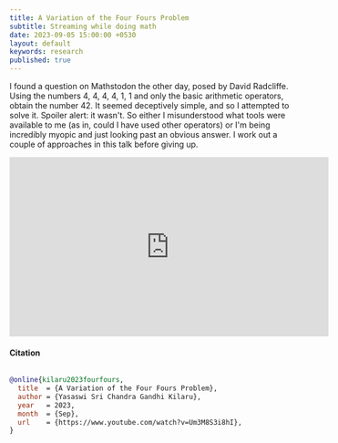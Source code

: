 ```yaml
---
title: A Variation of the Four Fours Problem
subtitle: Streaming while doing math
date: 2023-09-05 15:00:00 +0530
layout: default
keywords: research
published: true
---
```


I found a question on Mathstodon the other day, posed by David Radcliffe. Using the numbers 4, 4, 4, 4, 1, 1 and only the basic arithmetic operators, obtain the number 42. It seemed deceptively simple, and so I attempted to solve it. Spoiler alert: it wasn't. So either I misunderstood what tools were available to me (as in, could I have used other operators) or I'm being incredibly myopic and just looking past an obvious answer. I work out a couple of approaches in this talk before giving up.

<center>
<iframe width="560" height="315" src="https://www.youtube-nocookie.com/embed/Um3M8S3i8hI?si=rRXI6RQapJHZ7Gb4" title="YouTube video player" frameborder="0" allow="accelerometer; autoplay; clipboard-write; encrypted-media; gyroscope; picture-in-picture; web-share" referrerpolicy="strict-origin-when-cross-origin" allowfullscreen></iframe></center>

#### Citation

```bibtex

@online{kilaru2023fourfours,
  title  = {A Variation of the Four Fours Problem},
  author = {Yasaswi Sri Chandra Gandhi Kilaru},
  year   = 2023,
  month  = {Sep},
  url    = {https://www.youtube.com/watch?v=Um3M8S3i8hI},
} 
```

